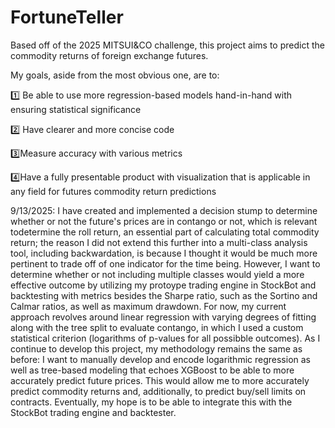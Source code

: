 # FortuneTeller
Based off of the 2025 MITSUI&amp;CO challenge, this project aims to predict the commodity returns of foreign exchange futures.

My goals, aside from the most obvious one, are to:

1️⃣ Be able to use more regression-based models hand-in-hand with ensuring statistical significance

2️⃣ Have clearer and more concise code

3️⃣Measure accuracy with various metrics

4️⃣Have a fully presentable product with visualization that is applicable in any field for futures commodity return predictions

9/13/2025: I have created and implemented a decision stump to determine whether or not the future's prices are in contango or not, which is relevant todetermine the roll return, an essential part of calculating total commodity return; the reason I did not extend this further into a multi-class analysis tool, including backwardation, is because I thought it would be much more pertinent to trade off of one indicator for the time being. However, I want to determine whether or not including multiple classes would yield a more effective outcome by utilizing my protoype trading engine in StockBot and backtesting with metrics besides the Sharpe ratio, such as the Sortino and Calmar ratios, as well as maximum drawdown. For now, my current approach revolves around linear regression with varying degrees of fitting along with the tree split to evaluate contango, in which I used a custom statistical criterion (logarithms of p-values for all possibble outcomes). As I continue to develop this project, my methodology remains the same as before: I want to manually develop and encode logarithmic regression as well as tree-based modeling that echoes XGBoost to be able to more accurately predict future prices. This would allow me to more accurately predict commodity returns and, additionally, to predict buy/sell limits on contracts. Eventually, my hope is to be able to integrate this with the StockBot trading engine and backtester.
